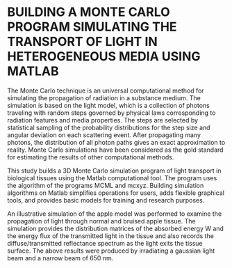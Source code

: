 # BUILDING A MONTE CARLO PROGRAM SIMULATING THE TRANSPORT OF LIGHT IN HETEROGENEOUS MEDIA USING MATLAB
The Monte Carlo technique is an universal computational method for simulating the
propagation of radiation in a substance medium. The simulation is based on the light model,
which is a collection of photons traveling with random steps governed by physical laws
corresponding to radiation features and media properties. The steps are selected by
statistical sampling of the probability distributions for the step size and angular deviation
on each scattering event. After propagating many photons, the distribution of all photon
paths gives an exact approximation to reality. Monte Carlo simulations have been
considered as the gold standard for estimating the results of other computational methods.

This study builds a 3D Monte Carlo simulation program of light transport in biological
tissues using the Matlab computational tool. The program uses the algorithm of the
programs MCML and mcxyz. Building simulation algorithms on Matlab simplifies
operations for users, adds flexible graphical tools, and provides basic models for training
and research purposes.

An illustrative simulation of the apple model was performed to examine the
propagation of light through normal and bruised apple tissue. The simulation provides the
distribution matrices of the absorbed energy W and the energy flux of the transmitted light
in the tissue and also records the diffuse/transmitted reflectance spectrum as the light exits
the tissue surface. The above results were produced by irradiating a gaussian light beam
and a narrow beam of 650 nm.
